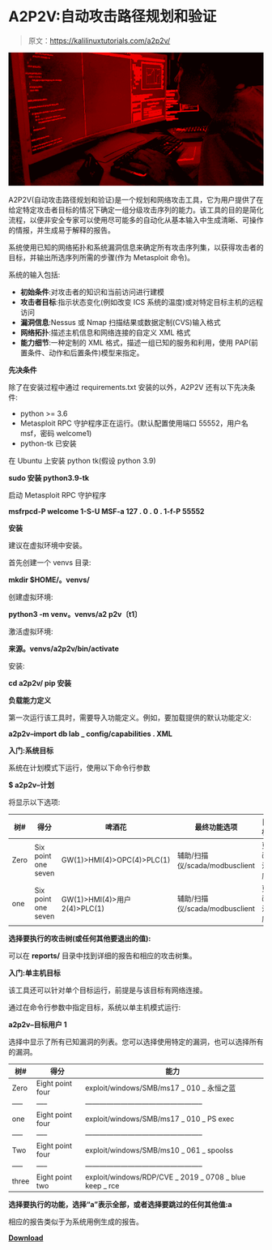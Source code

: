 # A2P2V:自动攻击路径规划和验证

> 原文：<https://kalilinuxtutorials.com/a2p2v/>

[![A2P2V : Automated Attack Path Planning and Validation](img//7e650ead381a743e0edcae7f05673aa9.png "A2P2V : Automated Attack Path Planning and Validation")](https://1.bp.blogspot.com/-nc9dn39X-Sc/YM4H6lPwWjI/AAAAAAAAJoM/Ok_GpERqRDMEDso63D78QXLjg7Mm_y0nACLcBGAsYHQ/s728/APV%2540%25281%2529.png)

A2P2V(自动攻击路径规划和验证)是一个规划和网络攻击工具，它为用户提供了在给定特定攻击者目标的情况下确定一组分级攻击序列的能力。该工具的目的是简化流程，以便非安全专家可以使用尽可能多的自动化从基本输入中生成清晰、可操作的情报，并生成易于解释的报告。

系统使用已知的网络拓扑和系统漏洞信息来确定所有攻击序列集，以获得攻击者的目标，并输出所选序列所需的步骤(作为 Metasploit 命令)。

系统的输入包括:

*   **初始条件**:对攻击者的知识和当前访问进行建模
*   **攻击者目标**:指示状态变化(例如改变 ICS 系统的温度)或对特定目标主机的远程访问
*   **漏洞信息**:Nessus 或 Nmap 扫描结果或数据定制(CVS)输入格式
*   **网络拓扑**:描述主机信息和网络连接的自定义 XML 格式
*   **能力细节**:一种定制的 XML 格式，描述一组已知的服务和利用，使用 PAP(前置条件、动作和后置条件)模型来指定。

**先决条件**

除了在安装过程中通过 requirements.txt 安装的以外，A2P2V 还有以下先决条件:

*   python >= 3.6
*   Metasploit RPC 守护程序正在运行。(默认配置使用端口 55552，用户名 msf，密码 welcome1)
*   python-tk 已安装

在 Ubuntu 上安装 python tk(假设 python 3.9)

**sudo 安装 python3.9-tk**

启动 Metasploit RPC 守护程序

**msfrpcd-P welcome 1-S-U MSF-a 127 . 0 . 0 . 1-f-P 55552**

**安装**

建议在虚拟环境中安装。

首先创建一个 venvs 目录:

**mkdir $HOME/。venvs/**

创建虚拟环境:

**python3 -m venv。venvs/a2 p2v〔t1〕**

激活虚拟环境:

**来源。venvs/a2p2v/bin/activate**

安装:

**cd a2p2v/
pip 安装**

**负载能力定义**

第一次运行该工具时，需要导入功能定义。例如，要加载提供的默认功能定义:

**a2p2v–import db lab _ config/capabilities . XML**

**入门:系统目标**

系统在计划模式下运行，使用以下命令行参数

**$ a2p2v–计划**

将显示以下选项:

| 树# | 得分 | 啤酒花 | 最终功能选项 | 目标 |
| --- | --- | --- | --- | --- |
| Zero | Six point one seven | GW(1)>HMI(4)>OPC(4)>PLC(1) | 辅助/扫描仪/scada/modbusclient | 更改温度 |
| one | Six point one seven | GW(1)>HMI(4)>用户 2(4)>PLC(1) | 辅助/扫描仪/scada/modbusclient | 更改温度 |

**选择要执行的攻击树(或任何其他要退出的值):**

可以在 **reports/** 目录中找到详细的报告和相应的攻击树集。

**入门:单主机目标**

该工具还可以针对单个目标运行，前提是与该目标有网络连接。

通过在命令行参数中指定目标，系统以单主机模式运行:

**a2p2v–目标用户 1**

选择中显示了所有已知漏洞的列表。您可以选择使用特定的漏洞，也可以选择所有的漏洞。

| 树# | 得分 | 能力 |
| --- | --- | --- |
| Zero | Eight point four | exploit/windows/SMB/ms17 _ 010 _ 永恒之蓝 |
| —– | —– | ————————————————– |
| one | Eight point four | exploit/windows/SMB/ms17 _ 010 _ PS exec |
| —– | —– | ————————————————– |
| Two | Eight point four | exploit/windows/SMB/ms10 _ 061 _ spoolss |
| —– | —– | ————————————————– |
| three | Eight point two | exploit/windows/RDP/CVE _ 2019 _ 0708 _ blue keep _ rce |

**选择要执行的功能，选择“a”表示全部，或者选择要跳过的任何其他值:a**

相应的报告类似于为系统用例生成的报告。

[**Download**](https://github.com/pentest-a2p2v/pentest-a2p2v-core#installation)
